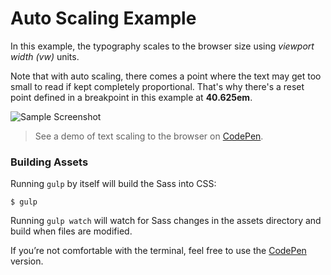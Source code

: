﻿# Auto Scaling Example

In this example, the typography scales to the browser size using *viewport width (vw)* units.

Note that with auto scaling, there comes a point where the text may get too small to read if kept completely proportional. That's why there's a reset point defined in a breakpoint in this example at **40.625em**.

![Sample Screenshot](https://cloud.githubusercontent.com/assets/5659221/9577725/6ee2075e-4fa9-11e5-85db-aec136814c05.gif)

> See a demo of text scaling to the browser on [CodePen](http://codepen.io/enesser/pen/LpPpJy).

### Building Assets

Running ``gulp`` by itself will build the Sass into CSS:

```shell
$ gulp
```

Running ``gulp watch`` will watch for Sass changes in the assets directory and build when files are modified.

If you’re not comfortable with the terminal, feel free to use the [CodePen](http://codepen.io/enesser/pen/LpPpJy) version.